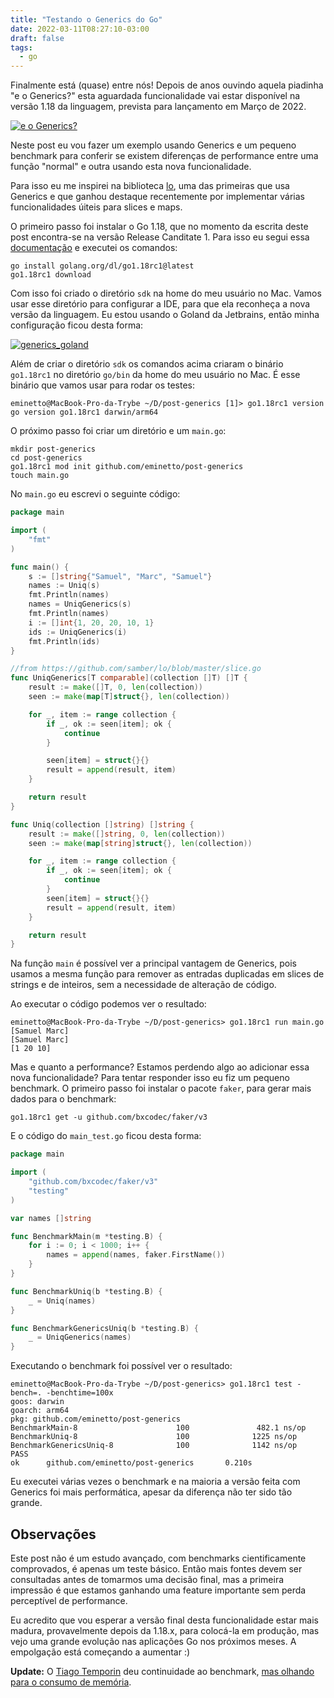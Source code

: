 ```yaml
---
title: "Testando o Generics do Go"
date: 2022-03-11T08:27:10-03:00
draft: false
tags:
  - go
---
```


Finalmente está (quase) entre nós! Depois de anos ouvindo aquela piadinha "e o Generics?" esta aguardada funcionalidade vai estar disponível na versão 1.18 da linguagem, prevista para lançamento em Março de 2022.

[![e o Generics?](/images/posts/E_o_PT_hein_E_o_Lula.gif)](/images/posts/E_o_PT_hein_E_o_Lula.gif)

Neste post eu vou fazer um exemplo usando Generics e um pequeno benchmark para conferir se existem diferenças de performance entre uma função "normal" e outra usando esta nova funcionalidade.

Para isso eu me inspirei na biblioteca [lo](https://github.com/samber/lo), uma das primeiras que usa Generics e que ganhou destaque recentemente por implementar várias funcionalidades úiteis para slices e maps.

O primeiro passo foi instalar o Go 1.18, que no momento da escrita deste post encontra-se na versão Release Canditate 1. Para isso eu segui essa [documentação](https://groups.google.com/g/golang-announce/c/QHL1fTc352o/m/5sE6moURBwAJ?pli=1) e executei os comandos:

```
go install golang.org/dl/go1.18rc1@latest
go1.18rc1 download
```

Com isso foi criado o diretório `sdk` na home do meu usuário no Mac. Vamos usar esse diretório para configurar a IDE, para que ela reconheça a nova versão da linguagem. Eu estou usando o Goland da Jetbrains, então minha configuração ficou desta forma:

[![generics_goland](/images/posts/generics_goland.png)](/images/posts/generics_goland.png)

Além de criar o diretório `sdk` os comandos acima criaram o binário `go1.18rc1` no diretório `go/bin` da home do meu usuário no Mac. É esse binário que vamos usar para rodar os testes:

```
eminetto@MacBook-Pro-da-Trybe ~/D/post-generics [1]> go1.18rc1 version
go version go1.18rc1 darwin/arm64
```

O próximo passo foi criar um diretório e um `main.go`:

```
mkdir post-generics
cd post-generics
go1.18rc1 mod init github.com/eminetto/post-generics
touch main.go
```

No `main.go` eu escrevi o seguinte código:

```go
package main

import (
	"fmt"
)

func main() {
	s := []string{"Samuel", "Marc", "Samuel"}
	names := Uniq(s)
	fmt.Println(names)
	names = UniqGenerics(s)
	fmt.Println(names)
	i := []int{1, 20, 20, 10, 1}
	ids := UniqGenerics(i)
	fmt.Println(ids)
}

//from https://github.com/samber/lo/blob/master/slice.go
func UniqGenerics[T comparable](collection []T) []T {
	result := make([]T, 0, len(collection))
	seen := make(map[T]struct{}, len(collection))

	for _, item := range collection {
		if _, ok := seen[item]; ok {
			continue
		}

		seen[item] = struct{}{}
		result = append(result, item)
	}

	return result
}

func Uniq(collection []string) []string {
	result := make([]string, 0, len(collection))
	seen := make(map[string]struct{}, len(collection))

	for _, item := range collection {
		if _, ok := seen[item]; ok {
			continue
		}
		seen[item] = struct{}{}
		result = append(result, item)
	}

	return result
}


```

Na função `main` é possível ver a principal vantagem de Generics, pois usamos a mesma função para remover as entradas duplicadas em slices de strings e de inteiros, sem a necessidade de alteração de código.

Ao executar o código podemos ver o resultado:

```
eminetto@MacBook-Pro-da-Trybe ~/D/post-generics> go1.18rc1 run main.go
[Samuel Marc]
[Samuel Marc]
[1 20 10]
```

Mas e quanto a performance? Estamos perdendo algo ao adicionar essa nova funcionalidade? Para tentar responder isso eu fiz um pequeno benchmark. O primeiro passo foi instalar o pacote `faker`, para gerar mais dados para o benchmark:

```
go1.18rc1 get -u github.com/bxcodec/faker/v3
```

E o código do `main_test.go` ficou desta forma:

```go
package main

import (
	"github.com/bxcodec/faker/v3"
	"testing"
)

var names []string

func BenchmarkMain(m *testing.B) {
	for i := 0; i < 1000; i++ {
		names = append(names, faker.FirstName())
	}
}

func BenchmarkUniq(b *testing.B) {
	_ = Uniq(names)
}

func BenchmarkGenericsUniq(b *testing.B) {
	_ = UniqGenerics(names)
}
```

Executando o benchmark foi possível ver o resultado:

```
eminetto@MacBook-Pro-da-Trybe ~/D/post-generics> go1.18rc1 test -bench=. -benchtime=100x
goos: darwin
goarch: arm64
pkg: github.com/eminetto/post-generics
BenchmarkMain-8                      100               482.1 ns/op
BenchmarkUniq-8                      100              1225 ns/op
BenchmarkGenericsUniq-8              100              1142 ns/op
PASS
ok      github.com/eminetto/post-generics       0.210s
```

Eu executei várias vezes o benchmark e na maioria a versão feita com Generics foi mais performática, apesar da diferença não ter sido tão grande.

## Observações

Este post não é um estudo avançado, com benchmarks cientificamente comprovados, é apenas um teste básico. Então mais fontes devem ser consultadas antes de tomarmos uma decisão final, mas a primeira impressão é que estamos ganhando uma feature importante sem perda perceptível de performance.

Eu acredito que vou esperar a versão final desta funcionalidade estar mais madura, provavelmente depois da 1.18.x, para colocá-la em produção, mas vejo uma grande evolução nas aplicações Go nos próximos meses. A empolgação está começando a aumentar :)

**Update:** O [Tiago Temporin](https://twitter.com/_ttemporin) deu continuidade ao benchmark, [mas olhando para o consumo de memória](https://aprendagolang.com.br/2022/03/16/benchmark-generics-unique-vs-unique/).
